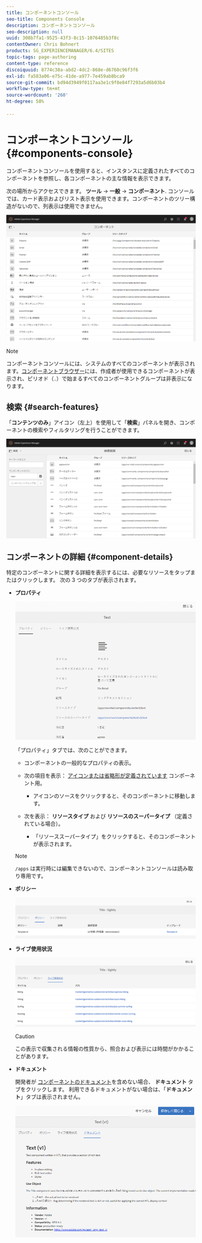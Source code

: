 ```yaml
---
title: コンポーネントコンソール
seo-title: Components Console
description: コンポーネントコンソール
seo-description: null
uuid: 308b7fa1-9525-43f3-8c15-1076485b3f8c
contentOwner: Chris Bohnert
products: SG_EXPERIENCEMANAGER/6.4/SITES
topic-tags: page-authoring
content-type: reference
discoiquuid: 8774c38a-abd2-4dc2-868e-d6760c96f3f6
exl-id: fa583a06-e75c-41de-a977-7e459ab8bca9
source-git-commit: bd94d3949f0117aa3e1c9f0e84f7293a5d6b03b4
workflow-type: tm+mt
source-wordcount: '260'
ht-degree: 58%

---
```


# コンポーネントコンソール {#components-console}

コンポーネントコンソールを使用すると、インスタンスに定義されたすべてのコンポーネントを参照し、各コンポーネントの主な情報を表示できます。

次の場所からアクセスできます。 **ツール** -> **一般** -> **コンポーネント**. コンソールでは、カード表示およびリスト表示を使用できます。コンポーネントのツリー構造がないので、列表示は使用できません。

![chlimage_1-301](assets/chlimage_1-301.png)

>[!NOTE]
>
>コンポーネントコンソールには、システムのすべてのコンポーネントが表示されます。[コンポーネントブラウザー](/help/sites-authoring/author-environment-tools.md#components-browser)には、作成者が使用できるコンポーネントが表示され、ピリオド（`.`）で始まるすべてのコンポーネントグループは非表示になります。

## 検索 {#search-features}

「**コンテンツのみ**」アイコン（左上）を使用して「**検索**」パネルを開き、コンポーネントの検索やフィルタリングを行うことができます。

![chlimage_1-302](assets/chlimage_1-302.png)

## コンポーネントの詳細 {#component-details}

特定のコンポーネントに関する詳細を表示するには、必要なリソースをタップまたはクリックします。 次の 3 つのタブが表示されます。

* **プロパティ**

   ![screen_shot_2018-03-27at165847](assets/screen_shot_2018-03-27at165847.png)

   「プロパティ」タブでは、次のことができます。

   * コンポーネントの一般的なプロパティの表示。
   * 次の項目を表示： [アイコンまたは省略形が定義されています](/help/sites-developing/components-basics.md#component-icon-in-touch-ui) コンポーネント用。

      * アイコンのソースをクリックすると、そのコンポーネントに移動します。
   * 次を表示： **リソースタイプ** および **リソースのスーパータイプ** （定義されている場合）。

      * 「リソーススーパータイプ」をクリックすると、そのコンポーネントが表示されます。
   >[!NOTE]
   >
   >`/apps` は実行時には編集できないので、コンポーネントコンソールは読み取り専用です。

* **ポリシー**

   ![chlimage_1-303](assets/chlimage_1-303.png)

* **ライブ使用状況**

   ![chlimage_1-304](assets/chlimage_1-304.png)

   >[!CAUTION]
   >
   >この表示で収集される情報の性質から、照合および表示には時間がかかることがあります。

* **ドキュメント**

   開発者が [コンポーネントのドキュメント](/help/sites-developing/developing-components.md#documenting-your-component)を含めない場合、 **ドキュメント** タブをクリックします。 利用できるドキュメントがない場合は、「**ドキュメント**」タブは表示されません。

   ![chlimage_1-305](assets/chlimage_1-305.png)
